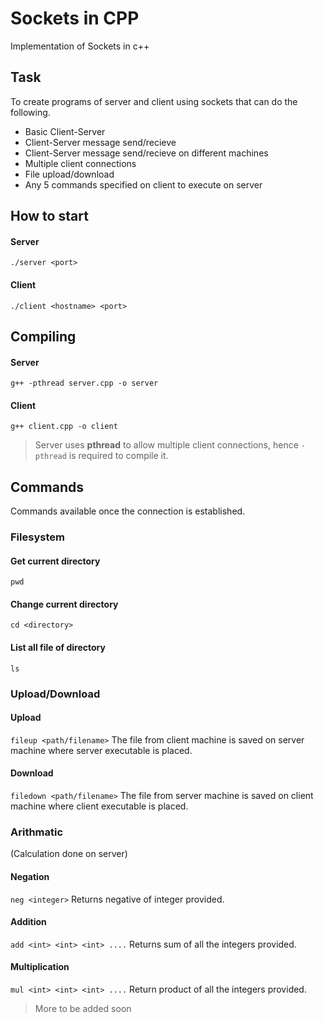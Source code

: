# Sockets in CPP

Implementation of Sockets in c++

## Task

To create programs of server and client using sockets that can do the following.

* Basic Client-Server
* Client-Server message send/recieve
* Client-Server message send/recieve on different machines
* Multiple client connections
* File upload/download
* Any 5 commands specified on client to execute on server

## How to start

#### Server
`./server <port>`

#### Client
`./client <hostname> <port>`
  
## Compiling

#### Server
`g++ -pthread server.cpp -o server`
 
#### Client
`g++ client.cpp -o client`

> Server uses **pthread** to allow multiple client connections, hence `-pthread` is required to compile it.

## Commands

Commands available once the connection is established.

### Filesystem

#### Get current directory
`pwd`

#### Change current directory
`cd <directory>`

#### List all file of directory
`ls`

### Upload/Download

#### Upload
`fileup <path/filename>`
The file from client machine is saved on server machine where server executable is placed.

#### Download
`filedown <path/filename>`
The file from server machine is saved on client machine where client executable is placed.

### Arithmatic
(Calculation done on server)

#### Negation
`neg <integer>`
Returns negative of integer provided.

#### Addition
`add <int> <int> <int> ....`
Returns sum of all the integers provided.

#### Multiplication
`mul <int> <int> <int> ....`
Return product of all the integers provided.

> More to be added soon






